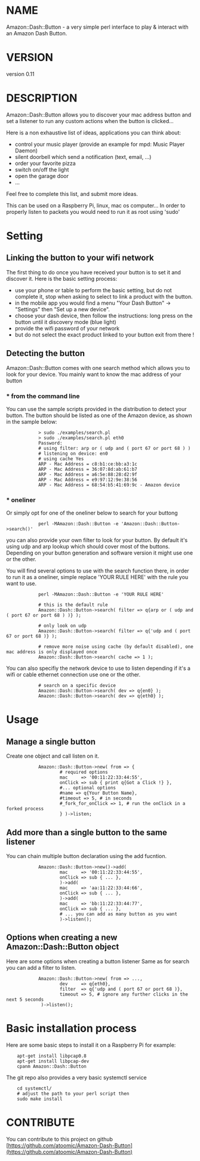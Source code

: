 # NAME
Amazon::Dash::Button - a very simple perl interface to play & interact with an Amazon Dash Button.

# VERSION

version 0.11

# DESCRIPTION

Amazon::Dash::Button allows you to discover your mac address button and
set a listener to run any custom actions when the button is clicked...

Here is a non exhaustive list of ideas, applications you can think about:

- control your music player (provide an example for mpd: Music Player Daemon)
- silent doorbell which send a notification (text, email, ...)
- order your favorite pizza
- switch on/off the light
- open the garage door
- ...

Feel free to complete this list, and submit more ideas.

This can be used on a Raspberry Pi, linux, mac os computer...
In order to properly listen to packets you would need to run it as root using 'sudo' 

# Setting

## Linking the button to your wifi network

The first thing to do once you have received your button is to set it and discover it.
Here is the basic setting process:

- use your phone or table to perform the basic setting, but do not complete it, stop when asking to select to link a product with the button.
- in the mobile app you would find a menu "Your Dash Button" -> "Settings" then "Set up a new device".
- choose your dash device, then follow the instructions: long press on the button until it discovery mode (blue light)
- provide the wifi password of your network
- but do not select the exact product linked to your button exit from there !

## Detecting the button

Amazon::Dash::Button comes with one search method which allows you to look for your device.
You mainly want to know the mac address of your button

### \* from the command line

You can use the sample scripts provided in the distribution to detect your button.
The button should be listed as one of the Amazon device, as shown in the sample below:

                > sudo ./examples/search.pl
                > sudo ./examples/search.pl eth0
                Password:
                # using filter: arp or ( udp and ( port 67 or port 68 ) )
                # listening on device: en0
                # using cache Yes
                ARP - Mac Address = c8:b1:ce:bb:a3:1c
                ARP - Mac Address = 36:07:8d:ab:61:b7
                ARP - Mac Address = a6:5e:88:28:d2:9f
                ARP - Mac Address = e9:97:12:9e:38:56
                ARP - Mac Address = 68:54:b5:41:69:9c - Amazon device

### \* oneliner

Or simply opt for one of the oneliner below to search for your buttong

                perl -MAmazon::Dash::Button -e 'Amazon::Dash::Button->search()'

you can also provide your own filter to look for your button.
By default it's using udp and arp lookup which should cover most of the buttons.
Depending on your button generation and software version it might use one or the other.

You will find several options to use with the search function there, in order to run it 
as a oneliner, simple replace 'YOUR RULE HERE' with the rule you want to use.

                perl -MAmazon::Dash::Button -e 'YOUR RULE HERE'

                # this is the default rule
                Amazon::Dash::Button->search( filter => q{arp or ( udp and ( port 67 or port 68 ) )} );

                # only look on udp
                Amazon::Dash::Button->search( filter => q{'udp and ( port 67 or port 68 )} );

                # remove more noise using cache (by default disabled), one mac address is only displayed once
                Amazon::Dash::Button->search( cache => 1 );

You can also specifiy the network device to use to listen depending 
if it's a wifi or cable ethernet connection use one or the other.

                # search on a specific device
                Amazon::Dash::Button->search( dev => q{en0} );
                Amazon::Dash::Button->search( dev => q{eth0} );

# Usage

## Manage a single button

Create one object and call listen on it.

                Amazon::Dash::Button->new( from => {
                        # required options
                        mac     => '00:11:22:33:44:55',
                        onClick => sub { print q{Got a Click !} },
                        #... optional options
                        #name => q{Your Button Name},
                        #timeout => 5, # in seconds
                        #_fork_for_onClick => 1, # run the onClick in a forked process
                        } )->listen;

## Add more than a single button to the same listener

You can chain multiple button declaration using the add fucntion.

                Amazon::Dash::Button->new()->add(
                        mac     => '00:11:22:33:44:55',
                        onClick => sub { ... },
                        )->add(
                        mac     => 'aa:11:22:33:44:66',
                        onClick => sub { ... },
                        )->add(
                        mac     => 'bb:11:22:33:44:77',
                        onClick => sub { ... },
                        # ... you can add as many button as you want
                        )->listen();

## Options when creating a new Amazon::Dash::Button object

Here are some options when creating a button listener
Same as for search you can add a filter to listen.

                Amazon::Dash::Button->new( from => ...,
                        dev     => q{eth0},
                        filter  => q{'udp and ( port 67 or port 68 )},
                        timeout => 5, # ignore any further clicks in the next 5 seconds
                 )->listen();

# Basic installation process

Here are some basic steps to install it on a Raspberry Pi for example:

        apt-get install libpcap0.8
        apt-get install libpcap-dev
        cpanm Amazon::Dash::Button

The git repo also provides a very basic systemctl service

        cd systemctl/
        # adjust the path to your perl script then
        sudo make install

# CONTRIBUTE

You can contribute to this project on github [https://github.com/atoomic/Amazon-Dash-Button](https://github.com/atoomic/Amazon-Dash-Button)
